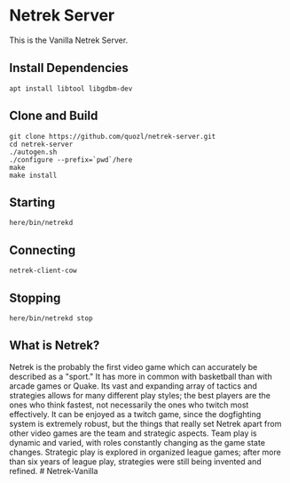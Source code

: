 # Netrek Server

This is the Vanilla Netrek Server.

## Install Dependencies

```
apt install libtool libgdbm-dev
```

## Clone and Build

```
git clone https://github.com/quozl/netrek-server.git
cd netrek-server
./autogen.sh
./configure --prefix=`pwd`/here
make
make install
```

## Starting

```
here/bin/netrekd
```

## Connecting

```
netrek-client-cow
```

## Stopping

```
here/bin/netrekd stop
```

## What is Netrek?

Netrek is the probably the first video game which can accurately be described as a "sport." It has more in common with basketball than with arcade games or Quake. Its vast and expanding array of tactics and strategies allows for many different play styles; the best players are the ones who think fastest, not necessarily the ones who twitch most effectively. It can be enjoyed as a twitch game, since the dogfighting system is extremely robust, but the things that really set Netrek apart from other video games are the team and strategic aspects. Team play is dynamic and varied, with roles constantly changing as the game state changes. Strategic play is explored in organized league games; after more than six years of league play, strategies were still being invented and refined. 
#   N e t r e k - V a n i l l a  
 